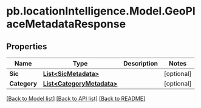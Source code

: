 # pb.locationIntelligence.Model.GeoPlaceMetadataResponse
## Properties

Name | Type | Description | Notes
------------ | ------------- | ------------- | -------------
**Sic** | [**List&lt;SicMetadata&gt;**](SicMetadata.md) |  | [optional] 
**Category** | [**List&lt;CategoryMetadata&gt;**](CategoryMetadata.md) |  | [optional] 

[[Back to Model list]](../README.md#documentation-for-models) [[Back to API list]](../README.md#documentation-for-api-endpoints) [[Back to README]](../README.md)

